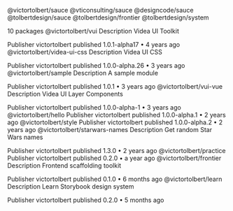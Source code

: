 @victortolbert/sauce
@vticonsulting/sauce
@designcode/sauce
@tolbertdesign/sauce
@tolbertdesign/frontier
@tolbertdesign/system


10 packages
@victortolbert/vui
Description
Videa UI Toolkit

Publisher
victortolbert
published 1.0.1-alpha17 • 4 years ago
@victortolbert/videa-ui-css
Description
Videa UI CSS

Publisher
victortolbert
published 1.0.0-alpha.26 • 3 years ago
@victortolbert/sample
Description
A sample module

Publisher
victortolbert
published 1.0.1 • 3 years ago
@victortolbert/vui-vue
Description
Videa UI Layer Components

Publisher
victortolbert
published 1.0.0-alpha-1 • 3 years ago
@victortolbert/hello
Publisher
victortolbert
published 1.0.0-alpha.1 • 2 years ago
@victortolbert/style
Publisher
victortolbert
published 1.0.0-alpha.2 • 2 years ago
@victortolbert/starwars-names
Description
Get random Star Wars names

Publisher
victortolbert
published 1.3.0 • 2 years ago
@victortolbert/practice
Publisher
victortolbert
published 0.2.0 • a year ago
@victortolbert/frontier
Description
Frontend scaffolding toolkit

Publisher
victortolbert
published 0.1.0 • 6 months ago
@victortolbert/learn
Description
Learn Storybook design system

Publisher
victortolbert
published 0.2.0 • 5 months ago